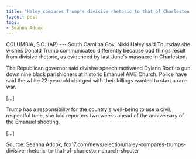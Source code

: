 ```yaml
---
title: "Haley compares Trump's divisive rhetoric to that of Charleston church shooter"
layout: post
tags:
- Seanna Adcox
---
```


COLUMBIA, S.C. (AP) --- South Carolina Gov. Nikki Haley said Thursday she wishes Donald Trump communicated differently because bad things result from divisive rhetoric, as evidenced by last June's massacre in Charleston.

The Republican governor said divisive speech motivated Dylann Roof to gun down nine black parishioners at historic Emanuel AME Church. Police have said the white 22-year-old charged with their killings wanted to start a race war.

[...]

Trump has a responsibility for the country's well-being to use a civil, respectful tone, she told reporters two weeks ahead of the anniversary of the Emanuel shooting.

[...]

Source: Seanna Adcox, fox17.com/news/election/haley-compares-trumps-divisive-rhetoric-to-that-of-charleston-church-shooter
